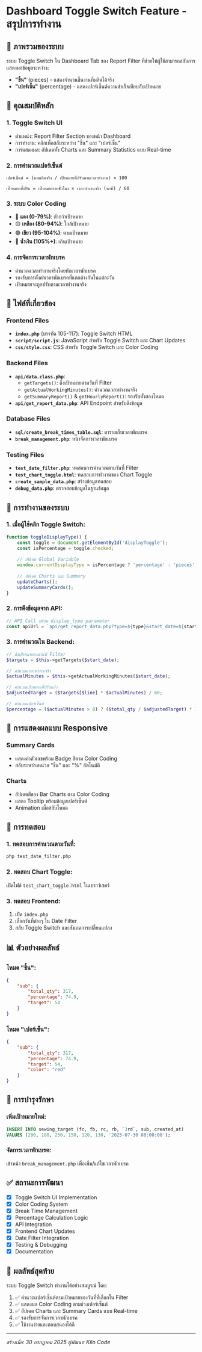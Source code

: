# Dashboard Toggle Switch Feature - สรุปการทำงาน

## 🎯 ภาพรวมของระบบ

ระบบ Toggle Switch ใน Dashboard Tab ของ Report Filter ที่ช่วยให้ผู้ใช้สามารถสลับการแสดงผลข้อมูลระหว่าง:
- **"ชิ้น"** (pieces) - แสดงจำนวนชิ้นงานที่ผลิตได้จริง
- **"เปอร์เซ็น"** (percentage) - แสดงเปอร์เซ็นต์ความสำเร็จเทียบกับเป้าหมาย

## 🔧 คุณสมบัติหลัก

### 1. Toggle Switch UI
- ตำแหน่ง: Report Filter Section ของหน้า Dashboard
- การทำงาน: คลิกเพื่อสลับระหว่าง "ชิ้น" และ "เปอร์เซ็น"
- การแสดงผล: อัปเดตทั้ง Charts และ Summary Statistics แบบ Real-time

### 2. การคำนวณเปอร์เซ็นต์
```
เปอร์เซ็นต์ = (ผลผลิตจริง / เป้าหมายที่ปรับตามเวลาทำงาน) × 100

เป้าหมายที่ปรับ = เป้าหมายรายชั่วโมง × เวลาทำงานจริง (นาที) / 60
```

### 3. ระบบ Color Coding
- 🔴 **แดง (0-79%)**: ต่ำกว่าเป้าหมาย
- 🟡 **เหลือง (80-94%)**: ใกล้เป้าหมาย
- 🟢 **เขียว (95-104%)**: ตามเป้าหมาย
- 🔵 **น้ำเงิน (105%+)**: เกินเป้าหมาย

### 4. การจัดการเวลาพักเบรค
- คำนวณเวลาทำงานจริงโดยหักเวลาพักเบรค
- รองรับการตั้งค่าเวลาพักเบรคที่แตกต่างกันในแต่ละวัน
- เป้าหมายจะถูกปรับตามเวลาทำงานจริง

## 📁 ไฟล์ที่เกี่ยวข้อง

### Frontend Files
- **`index.php`** (บรรทัด 105-117): Toggle Switch HTML
- **`script/script.js`**: JavaScript สำหรับ Toggle Switch และ Chart Updates
- **`css/style.css`**: CSS สำหรับ Toggle Switch และ Color Coding

### Backend Files
- **`api/data.class.php`**: 
  - `getTargets()`: ดึงเป้าหมายตามวันที่ Filter
  - `getActualWorkingMinutes()`: คำนวณเวลาทำงานจริง
  - `getSummaryReport()` & `getHourlyReport()`: รองรับทั้งสองโหมด
- **`api/get_report_data.php`**: API Endpoint สำหรับดึงข้อมูล

### Database Files
- **`sql/create_break_times_table.sql`**: ตารางเก็บเวลาพักเบรค
- **`break_management.php`**: หน้าจัดการเวลาพักเบรค

### Testing Files
- **`test_date_filter.php`**: ทดสอบการคำนวณตามวันที่ Filter
- **`test_chart_toggle.html`**: ทดสอบการทำงานของ Chart Toggle
- **`create_sample_data.php`**: สร้างข้อมูลทดสอบ
- **`debug_data.php`**: ตรวจสอบข้อมูลในฐานข้อมูล

## 🔄 การทำงานของระบบ

### 1. เมื่อผู้ใช้คลิก Toggle Switch:
```javascript
function toggleDisplayType() {
    const toggle = document.getElementById('displayToggle');
    const isPercentage = toggle.checked;
    
    // อัปเดต Global Variable
    window.currentDisplayType = isPercentage ? 'percentage' : 'pieces';
    
    // อัปเดต Charts และ Summary
    updateCharts();
    updateSummaryCards();
}
```

### 2. การดึงข้อมูลจาก API:
```javascript
// API Call พร้อม display_type parameter
const apiUrl = `api/get_report_data.php?type=${type}&start_date=${startDate}&end_date=${endDate}&display_type=${displayType}`;
```

### 3. การคำนวณใน Backend:
```php
// ดึงเป้าหมายตามวันที่ Filter
$targets = $this->getTargets($start_date);

// คำนวณเวลาทำงานจริง
$actualMinutes = $this->getActualWorkingMinutes($start_date);

// คำนวณเป้าหมายที่ปรับแล้ว
$adjustedTarget = ($targets[$line] * $actualMinutes) / 60;

// คำนวณเปอร์เซ็นต์
$percentage = ($actualMinutes > 0) ? ($total_qty / $adjustedTarget) * 100 : 0;
```

## 🎨 การแสดงผลแบบ Responsive

### Summary Cards
- แสดงค่าตัวเลขพร้อม Badge สีตาม Color Coding
- สลับระหว่างหน่วย "ชิ้น" และ "%" อัตโนมัติ

### Charts
- อัปเดตสีของ Bar Charts ตาม Color Coding
- แสดง Tooltip พร้อมข้อมูลเปอร์เซ็นต์
- Animation เมื่อสลับโหมด

## 🧪 การทดสอบ

### 1. ทดสอบการคำนวณตามวันที่:
```bash
php test_date_filter.php
```

### 2. ทดสอบ Chart Toggle:
เปิดไฟล์ `test_chart_toggle.html` ในเบราว์เซอร์

### 3. ทดสอบ Frontend:
1. เปิด `index.php`
2. เลือกวันที่ต่างๆ ใน Date Filter
3. สลับ Toggle Switch และสังเกตการเปลี่ยนแปลง

## 📊 ตัวอย่างผลลัพธ์

### โหมด "ชิ้น":
```json
{
    "sub": {
        "total_qty": 317,
        "percentage": 74.9,
        "target": 54
    }
}
```

### โหมด "เปอร์เซ็น":
```json
{
    "sub": {
        "total_qty": 317,
        "percentage": 74.9,
        "target": 54,
        "color": "red"
    }
}
```

## 🔧 การบำรุงรักษา

### เพิ่มเป้าหมายใหม่:
```sql
INSERT INTO sewing_target (fc, fb, rc, rb, `3rd`, sub, created_at) 
VALUES (200, 180, 250, 150, 120, 130, '2025-07-30 08:00:00');
```

### จัดการเวลาพักเบรค:
เข้าหน้า `break_management.php` เพื่อเพิ่ม/แก้ไขเวลาพักเบรค

## ✅ สถานะการพัฒนา

- [x] Toggle Switch UI Implementation
- [x] Color Coding System
- [x] Break Time Management
- [x] Percentage Calculation Logic
- [x] API Integration
- [x] Frontend Chart Updates
- [x] Date Filter Integration
- [x] Testing & Debugging
- [x] Documentation

## 🎯 ผลลัพธ์สุดท้าย

ระบบ Toggle Switch ทำงานได้อย่างสมบูรณ์ โดย:
1. ✅ คำนวณเปอร์เซ็นต์ตามเป้าหมายของวันที่ที่เลือกใน Filter
2. ✅ แสดงผล Color Coding ตามช่วงเปอร์เซ็นต์
3. ✅ อัปเดต Charts และ Summary Cards แบบ Real-time
4. ✅ รองรับการจัดการเวลาพักเบรค
5. ✅ ใช้งานง่ายและตอบสนองได้ดี

---
*สร้างเมื่อ: 30 กรกฎาคม 2025*
*ผู้พัฒนา: Kilo Code*